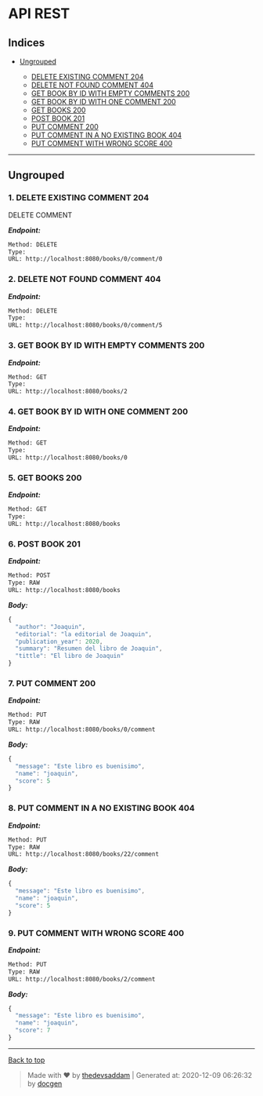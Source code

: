 
# API REST



## Indices

* [Ungrouped](#ungrouped)

  * [DELETE EXISTING COMMENT 204](#1-delete-existing-comment-204)
  * [DELETE NOT FOUND COMMENT 404](#2-delete-not-found-comment-404)
  * [GET BOOK BY ID WITH EMPTY COMMENTS 200](#3-get-book-by-id-with-empty-comments-200)
  * [GET BOOK BY ID WITH ONE COMMENT 200](#4-get-book-by-id-with-one-comment-200)
  * [GET BOOKS 200](#5-get-books-200)
  * [POST BOOK 201](#6-post-book-201)
  * [PUT COMMENT 200](#7-put-comment-200)
  * [PUT COMMENT IN A NO EXISTING BOOK 404](#8-put-comment-in-a-no-existing-book-404)
  * [PUT COMMENT WITH WRONG SCORE  400](#9-put-comment-with-wrong-score--400)


--------


## Ungrouped



### 1. DELETE EXISTING COMMENT 204


DELETE COMMENT


***Endpoint:***

```bash
Method: DELETE
Type: 
URL: http://localhost:8080/books/0/comment/0
```



### 2. DELETE NOT FOUND COMMENT 404



***Endpoint:***

```bash
Method: DELETE
Type: 
URL: http://localhost:8080/books/0/comment/5
```



### 3. GET BOOK BY ID WITH EMPTY COMMENTS 200



***Endpoint:***

```bash
Method: GET
Type: 
URL: http://localhost:8080/books/2
```



### 4. GET BOOK BY ID WITH ONE COMMENT 200



***Endpoint:***

```bash
Method: GET
Type: 
URL: http://localhost:8080/books/0
```



### 5. GET BOOKS 200



***Endpoint:***

```bash
Method: GET
Type: 
URL: http://localhost:8080/books
```



### 6. POST BOOK 201



***Endpoint:***

```bash
Method: POST
Type: RAW
URL: http://localhost:8080/books
```



***Body:***

```js        
{
  "author": "Joaquin",
  "editorial": "la editorial de Joaquin",
  "publication_year": 2020,
  "summary": "Resumen del libro de Joaquin",
  "tittle": "El libro de Joaquin"
}
```



### 7. PUT COMMENT 200



***Endpoint:***

```bash
Method: PUT
Type: RAW
URL: http://localhost:8080/books/0/comment
```



***Body:***

```js        
{
  "message": "Este libro es buenisimo",
  "name": "joaquin",
  "score": 5
}
```



### 8. PUT COMMENT IN A NO EXISTING BOOK 404



***Endpoint:***

```bash
Method: PUT
Type: RAW
URL: http://localhost:8080/books/22/comment
```



***Body:***

```js        
{
  "message": "Este libro es buenisimo",
  "name": "joaquin",
  "score": 5
}
```



### 9. PUT COMMENT WITH WRONG SCORE  400



***Endpoint:***

```bash
Method: PUT
Type: RAW
URL: http://localhost:8080/books/2/comment
```



***Body:***

```js        
{
  "message": "Este libro es buenisimo",
  "name": "joaquin",
  "score": 7
}
```



---
[Back to top](#api-rest)
> Made with &#9829; by [thedevsaddam](https://github.com/thedevsaddam) | Generated at: 2020-12-09 06:26:32 by [docgen](https://github.com/thedevsaddam/docgen)
